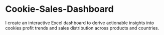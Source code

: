 # Cookie-Sales-Dashboard
I create an interactive Excel dashboard to derive actionable insights into cookies profit trends and sales distribution across products and countries.
